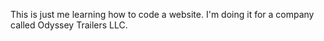 This is just me learning how to code a website. I'm doing it for a company called Odyssey Trailers LLC.
